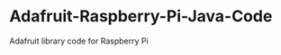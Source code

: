 Adafruit-Raspberry-Pi-Java-Code
===============================

Adafruit library code for Raspberry Pi
